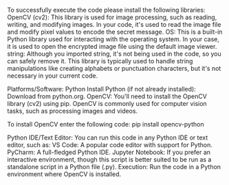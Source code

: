 To successfully execute the code please install the following libraries:
OpenCV (cv2): This library is used for image processing, such as reading, writing, and modifying images. In your code, it's used to read the image file and modify pixel values to encode the secret message.
OS: This is a built-in Python library used for interacting with the operating system. In your case, it is used to open the encrypted image file using the default image viewer.
string: Although you imported string, it's not being used in the code, so you can safely remove it.
        This library is typically used to handle string manipulations like creating alphabets or punctuation characters, but it's not necessary in your current code.

Platforms/Software: 
Python
Install Python (if not already installed):
Download from python.org.
OpenCV: You'll need to install the OpenCV library (cv2) using pip. OpenCV is commonly used for computer vision tasks, such as processing images and videos.

To install OpenCV enter the following code: 
pip install opencv-python

 Python IDE/Text Editor: You can run this code in any Python IDE or text editor, such as:
VS Code: A popular code editor with support for Python.
PyCharm: A full-fledged Python IDE.
Jupyter Notebook: If you prefer an interactive environment, though this script is better suited to be run as a standalone script in a Python file (.py).
  Execution: Run the code in a Python environment where OpenCV is installed.
